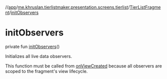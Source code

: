 //[app](../../../index.md)/[me.khruslan.tierlistmaker.presentation.screens.tierlist](../index.md)/[TierListFragment](index.md)/[initObservers](init-observers.md)

# initObservers

private fun [initObservers](init-observers.md)()

Initializes all live data observers.

This function must be called from [onViewCreated](on-view-created.md) because all observers are scoped to the fragment's view lifecycle.

